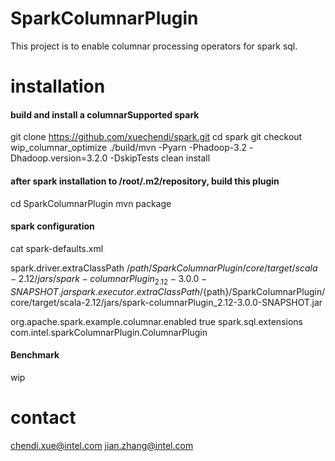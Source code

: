 # SparkColumnarPlugin

This project is to enable columnar processing operators for spark sql.

# installation

#### build and install a columnarSupported spark

git clone https://github.com/xuechendi/spark.git
cd spark
git checkout wip_columnar_optimize
./build/mvn -Pyarn -Phadoop-3.2 -Dhadoop.version=3.2.0 -DskipTests clean install

#### after spark installation to /root/.m2/repository, build this plugin
cd SparkColumnarPlugin
mvn package

#### spark configuration
cat spark-defaults.xml

spark.driver.extraClassPath /${path}/SparkColumnarPlugin/core/target/scala-2.12/jars/spark-columnarPlugin_2.12-3.0.0-SNAPSHOT.jar
spark.executor.extraClassPath /${path}/SparkColumnarPlugin/core/target/scala-2.12/jars/spark-columnarPlugin_2.12-3.0.0-SNAPSHOT.jar

org.apache.spark.example.columnar.enabled true
spark.sql.extensions com.intel.sparkColumnarPlugin.ColumnarPlugin

#### Benchmark

wip

# contact

chendi.xue@intel.com
jian.zhang@intel.com
